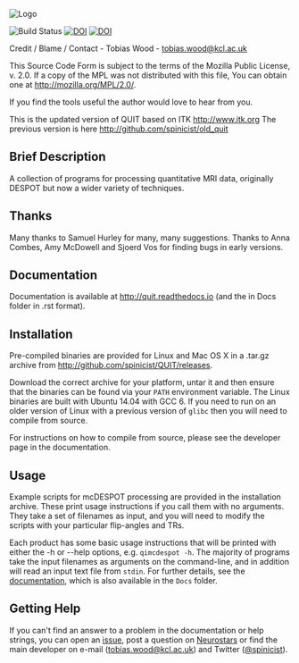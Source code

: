 ![Logo](Docs/logo.png)

![Build Status](https://github.com/actions/hello-world/workflows/Build/badge.svg)
[![DOI](http://joss.theoj.org/papers/10.21105/joss.00656/status.svg)](https://doi.org/10.21105/joss.00656)
[![DOI](https://zenodo.org/badge/37066948.svg)](https://zenodo.org/badge/latestdoi/37066948)

Credit / Blame / Contact - Tobias Wood - tobias.wood@kcl.ac.uk

This Source Code Form is subject to the terms of the Mozilla Public
License, v. 2.0. If a copy of the MPL was not distributed with this
file, You can obtain one at http://mozilla.org/MPL/2.0/.
 
If you find the tools useful the author would love to hear from you.

This is the updated version of QUIT based on ITK http://www.itk.org
The previous version is here http://github.com/spinicist/old_quit

## Brief Description

A collection of programs for processing quantitative MRI data, originally DESPOT
but now a wider variety of techniques.

## Thanks

Many thanks to Samuel Hurley for many, many suggestions.
Thanks to Anna Combes, Amy McDowell and Sjoerd Vos for finding bugs in early
versions.

## Documentation

Documentation is available at http://quit.readthedocs.io (and the in Docs folder
in .rst format).

## Installation

Pre-compiled binaries are provided for Linux and Mac OS X in a .tar.gz archive
from http://github.com/spinicist/QUIT/releases.

Download the correct archive for your platform, untar it and then ensure that
the binaries can be found via your `PATH` environment variable. The Linux
binaries are built with Ubuntu 14.04 with GCC 6. If you need to run on an older
version of Linux with a previous version of `glibc` then you will need to
compile from source.

For instructions on how to compile from source, please see the developer page
in the documentation.

## Usage

Example scripts for mcDESPOT processing are provided in the installation
archive. These print usage instructions if you call them with no arguments.
They take a set of filenames as input, and you will need to modify the scripts
with your particular flip-angles and TRs.

Each product has some basic usage instructions that will be printed with either
the -h or --help options, e.g. `qimcdespot -h`. The majority of programs take
the input filenames as arguments on the command-line, and in addition will read
an input text file from `stdin`. For further details, see the 
[documentation](https://github.com/em-blue/QUIT/tree/master/Docs), which is also available in 
the `Docs` folder.

## Getting Help

If you can't find an answer to a problem in the documentation or help strings, 
you can open an [issue](https://github.com/spinicist/QUIT/issues), post a 
question on [Neurostars](https://neurostars.org) or find the main developer on 
e-mail (tobias.wood@kcl.ac.uk) and Twitter 
([@spinicist](https://twitter.com/spinicist)).

